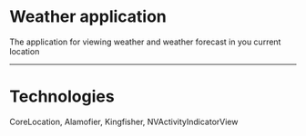 # Weather application 
The application for viewing weather and weather forecast in you current location 

___

# Technologies
CoreLocation, Alamofier, Kingfisher, NVActivityIndicatorView
 
